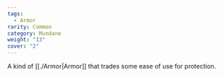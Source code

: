 ```yaml
---
tags:
  - Armor
rarity: Common
category: Mundane
weight: "13"
cover: "2"
---
```

A kind of [[./Armor|Armor]] that trades some ease of use for protection.